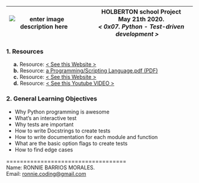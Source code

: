 |![enter image description here](https://1.bp.blogspot.com/-q5IliaSxM0Q/Tp2M2Y1vwKI/AAAAAAAAA4I/RXcz6Hisb9Q/s1600/text-x-python.png)|&nbsp;&nbsp;&nbsp;&nbsp;&nbsp;HOLBERTON school Project<br>&nbsp;&nbsp;&nbsp;&nbsp;&nbsp;May 21th 2020.<br>&nbsp;&nbsp;&nbsp;&nbsp;&nbsp;*< 0x07. Python - Test-driven development >*|
|--|--|  

### **1. Resources**  

&nbsp;&nbsp;&nbsp;&nbsp;&nbsp;**a.** Resource:  [< See this Website >](http://montyscoconut.github.io/about.html)  
&nbsp;&nbsp;&nbsp;&nbsp;&nbsp;**b.** Resource: [a Programming/Scripting Language.pdf (PDF)](http://www.informatik.uni-bremen.de/~hof/Monty/Monty-Watt.pdf)  
&nbsp;&nbsp;&nbsp;&nbsp;&nbsp;**c.** Resource:   [< See this Website >](http://montyscoconut.github.io/try/?page=index)  
&nbsp;&nbsp;&nbsp;&nbsp;&nbsp;**d.** Resource:  [< See this Youtube VIDEO >](https://www.youtube.com/watch?v=I1f45REi3k4)  

### **2. General Learning Objectives**  
- Why Python programming is awesome  
- What’s an interactive test  
- Why tests are important  
- How to write Docstrings to create tests  
- How to write documentation for each module and function  
- What are the basic option flags to create tests  
- How to find edge cases  

===================================  
Name: RONNIE BARRIOS MORALES.  
Email: ronnie.coding@gmail.com
